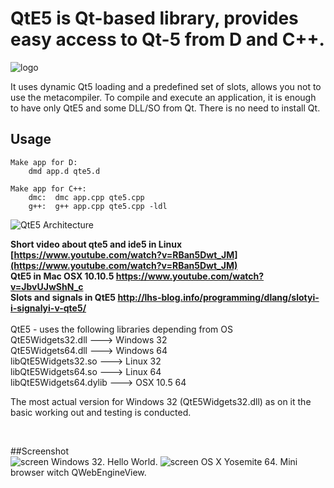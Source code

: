 # QtE5 is Qt-based library, provides easy access to Qt-5 from D and C++.

![logo](https://github.com/MGWL/QtE5/blob/master/ICONS/qte5.png)

It uses dynamic Qt5 loading and a predefined set of slots, allows you not to use the metacompiler. To compile and execute an application, it is enough to have only QtE5 and some DLL/SO from Qt. There is no need to install Qt.

## Usage
```
Make app for D:
    dmd app.d qte5.d
    
Make app for C++:
    dmc:  dmc app.cpp qte5.cpp
    g++:  g++ app.cpp qte5.cpp -ldl
```
![QtE5 Architecture](https://github.com/MGWL/QtE5/arx.png)

**Short video about qte5 and ide5 in Linux [https://www.youtube.com/watch?v=RBan5Dwt_JM](https://www.youtube.com/watch?v=RBan5Dwt_JM)**
<br>
**QtE5 in Mac OSX 10.10.5 https://www.youtube.com/watch?v=JbvUJwShN_c**
<br>
**Slots and signals in QtE5 http://lhs-blog.info/programming/dlang/slotyi-i-signalyi-v-qte5/**
<br>
<br>
QtE5 - uses the following libraries depending from OS<br>
    QtE5Widgets32.dll     --->  Windows 32<br>
    QtE5Widgets64.dll     --->  Windows 64<br>
    libQtE5Widgets32.so   --->  Linux   32<br>
    libQtE5Widgets64.so   --->  Linux   64<br>
    libQtE5Widgets64.dylib ---> OSX 10.5 64<br>
    
<p>The most actual version for Windows 32 (QtE5Widgets32.dll) as on it the basic working out and testing is conducted.</p>   
<br>

##Screenshot    
![screen](https://pp.userapi.com/c638923/v638923410/5e562/5VCDQWdgr_M.jpg)
Windows 32. Hello World.
![screen](https://pp.userapi.com/c840122/v840122383/70ffe/OIi51ZRtG3c.jpg)
OS X Yosemite 64. Mini browser witch QWebEngineView.
